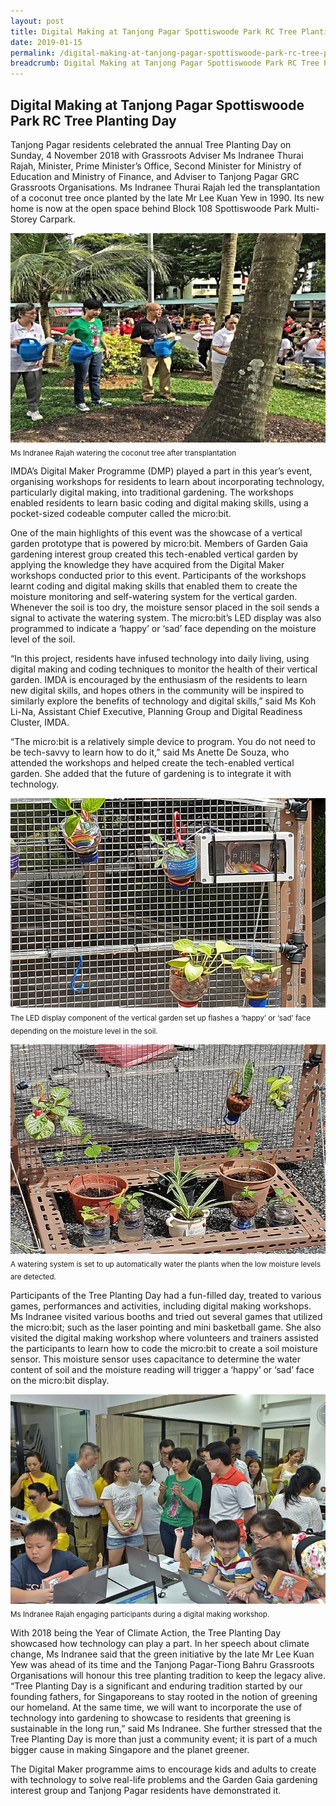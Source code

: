 ```yaml
---
layout: post
title: Digital Making at Tanjong Pagar Spottiswoode Park RC Tree Planting Day
date: 2019-01-15
permalink: /digital-making-at-tanjong-pagar-spottiswoode-park-rc-tree-planting-day/
breadcrumb: Digital Making at Tanjong Pagar Spottiswoode Park RC Tree Planting Day
---
```


## Digital Making at Tanjong Pagar Spottiswoode Park RC Tree Planting Day

Tanjong Pagar residents celebrated the annual Tree Planting Day on Sunday, 4 November 2018 with Grassroots Adviser Ms Indranee Thurai
Rajah, Minister, Prime Minister’s Office, Second Minister for Ministry of Education and Ministry of Finance, and Adviser to Tanjong Pagar
GRC Grassroots Organisations. Ms Indranee Thurai Rajah led the transplantation of a coconut tree once planted by the late Mr Lee Kuan Yew
in 1990. Its new home is now at the open space behind Block 108 Spottiswoode Park Multi-Storey Carpark.

![digital-making-at-tanjong-pagar-spottiswoode-park-rc-tree-planting-day](/images/stories/features/digital-making-at-tanjong-pagar-spottiswoode-park-rc-tree-planting-day/digital-making-at-tanjong-pagar-spottiswoode-park-rc-tree-planting-day1.jpg) 
<sub>Ms Indranee Rajah watering the coconut tree after transplantation</sub>

IMDA’s Digital Maker Programme (DMP) played a part in this year’s event, organising workshops for residents to learn about incorporating technology, particularly digital making, into traditional gardening. The workshops enabled residents to learn basic coding and digital making skills, using a pocket-sized codeable computer called the micro:bit. 

 

One of the main highlights of this event was the showcase of a vertical garden prototype that is powered by micro:bit. Members of Garden Gaia gardening interest group created this tech-enabled vertical garden by applying the knowledge they have acquired from the Digital Maker workshops conducted prior to this event. Participants of the workshops learnt coding and digital making skills that enabled them to create the moisture monitoring and self-watering system for the vertical garden. Whenever the soil is too dry, the moisture sensor placed in the soil sends a signal to activate the watering system. The micro:bit’s LED display was also programmed to indicate a ‘happy’ or ‘sad’ face depending on the moisture level of the soil.

 

“In this project, residents have infused technology into daily living, using digital making and coding techniques to monitor the health of their vertical garden. IMDA is encouraged by the enthusiasm of the residents to learn new digital skills, and hopes others in the community will be inspired to similarly explore the benefits of technology and digital skills,” said Ms Koh Li-Na, Assistant Chief Executive, Planning Group and Digital Readiness Cluster, IMDA.

 

 

“The micro:bit is a relatively simple device to program. You do not need to be tech-savvy to learn how to do it,” said Ms Anette De Souza, who attended the workshops and helped create the tech-enabled vertical garden. She added that the future of gardening is to integrate it with technology.

![digital-making-at-tanjong-pagar-spottiswoode-park-rc-tree-planting-day](/images/stories/features/digital-making-at-tanjong-pagar-spottiswoode-park-rc-tree-planting-day/digital-making-at-tanjong-pagar-spottiswoode-park-rc-tree-planting-day2.jpg) 
<sub>The LED display component of the vertical garden set up flashes a ‘happy’ or ‘sad’ face depending on the moisture level in the soil.</sub>

![digital-making-at-tanjong-pagar-spottiswoode-park-rc-tree-planting-day](/images/stories/features/digital-making-at-tanjong-pagar-spottiswoode-park-rc-tree-planting-day/digital-making-at-tanjong-pagar-spottiswoode-park-rc-tree-planting-day3.jpg) 
<sub>A watering system is set to up automatically water the plants when the low moisture levels are detected.</sub>

Participants of the Tree Planting Day had a fun-filled day, treated to various games, performances and activities, including digital making workshops. Ms Indranee visited various booths and tried out several games that utilized the micro:bit; such as the laser pointing and mini basketball game. She also visited the digital making workshop where volunteers and trainers assisted the participants to learn how to code the micro:bit to create a soil moisture sensor. This moisture sensor uses capacitance to determine the water content of soil and the moisture reading will trigger a ‘happy’ or ‘sad’ face on the micro:bit display.

![digital-making-at-tanjong-pagar-spottiswoode-park-rc-tree-planting-day](/images/stories/features/digital-making-at-tanjong-pagar-spottiswoode-park-rc-tree-planting-day/digital-making-at-tanjong-pagar-spottiswoode-park-rc-tree-planting-day4.jpg) 
<sub>Ms Indranee Rajah engaging participants during a digital making workshop.</sub>

With 2018 being the Year of Climate Action, the Tree Planting Day showcased how technology can play a part. In her speech about climate change, Ms Indranee said that the green initiative by the late Mr Lee Kuan Yew was ahead of its time and the Tanjong Pagar-Tiong Bahru Grassroots Organisations will honour this tree planting tradition to keep the legacy alive. “Tree Planting Day is a significant and enduring tradition started by our founding fathers, for Singaporeans to stay rooted in the notion of greening our homeland. At the same time, we will want to incorporate the use of technology into gardening to showcase to residents that greening is sustainable in the long run,” said Ms Indranee. She further stressed that the Tree Planting Day is more than just a community event; it is part of a much bigger cause in making Singapore and the planet greener.

 

The Digital Maker programme aims to encourage kids and adults to create with technology to solve real-life problems and the Garden Gaia gardening interest group and Tanjong Pagar residents have demonstrated it.


